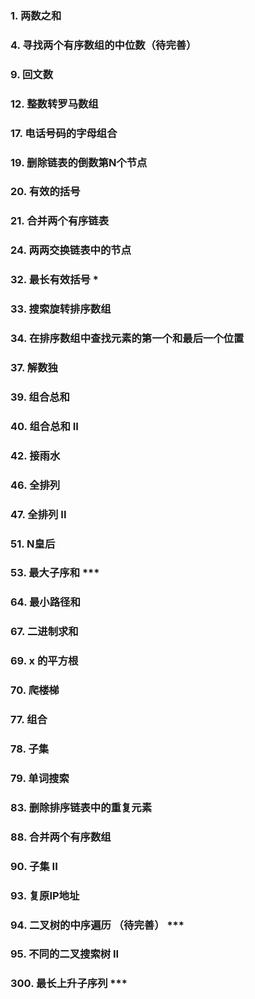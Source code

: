 ### 1. 两数之和
### 4. 寻找两个有序数组的中位数（待完善）
### 9. 回文数
### 12. 整数转罗马数组
### 17. 电话号码的字母组合
### 19. 删除链表的倒数第N个节点
### 20. 有效的括号
### 21. 合并两个有序链表
### 24. 两两交换链表中的节点
### 32. 最长有效括号 *
### 33. 搜索旋转排序数组
### 34. 在排序数组中查找元素的第一个和最后一个位置
### 37. 解数独
### 39. 组合总和
### 40. 组合总和 II
### 42. 接雨水
### 46. 全排列
### 47. 全排列 II
### 51. N皇后
### 53. 最大子序和 ***
### 64. 最小路径和
### 67. 二进制求和
### 69. x 的平方根
### 70. 爬楼梯
### 77. 组合
### 78. 子集
### 79. 单词搜索
### 83. 删除排序链表中的重复元素
### 88. 合并两个有序数组
### 90. 子集 II
### 93. 复原IP地址
### 94. 二叉树的中序遍历 （待完善） ***
### 95. 不同的二叉搜索树 II
### 300. 最长上升子序列 ***
